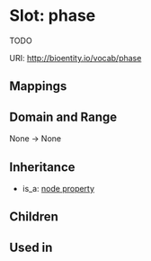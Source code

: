 # Slot: phase


TODO

URI: http://bioentity.io/vocab/phase
## Mappings

## Domain and Range

None -> None
## Inheritance

 *  is_a: [node property](node_property.md)
## Children

## Used in

